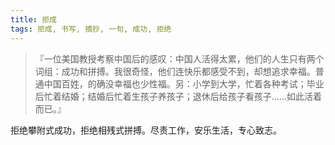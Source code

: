 ```yaml
---
title: 拒成
tags: 拒成, 书写, 摘抄, 一句, 成功, 拒绝
---
```



> 『一位美国教授考察中国后的感叹：中国人活得太累，他们的人生只有两个词组：成功和拼搏。我很奇怪，他们连快乐都感受不到，却想追求幸福。普通中国百姓，的确没幸福也少性福。另：小学到大学，忙着各种考试；毕业后忙着结婚；结婚后忙着生孩子养孩子；退休后给孩子看孩子……如此活着而已。』

拒绝攀附式成功，拒绝相残式拼搏。尽责工作，安乐生活，专心致志。
